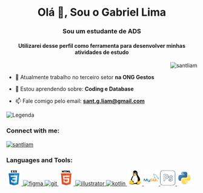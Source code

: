 <h1 align="center">Olá 👋, Sou o Gabriel Lima</h1>
<h3 align="center">Sou um estudante de ADS</h3>
<h4 align="center"> Utilizarei desse perfil como ferramenta para desenvolver minhas atividades de estudo</h4>
<p align="right"> <img src="https://komarev.com/ghpvc/?username=santliam&label=Profile%20views&color=0e75b6&style=flat" alt="santliam" /> </p>

- 🔭 Atualmente trabalho no terceiro setor **na ONG Gestos**

- 🌱 Estou aprendendo sobre: **Coding e Database**
  
- 📫 Fale comigo pelo email: **sant.g.liam@gmail.com**
  
 ![Legenda](https://img.freepik.com/vetores-premium/body-positivo-conceito-moderno-plus-size-homem-ficar-com-a-mao-no-bolso-personagem-masculino-amor-e-aceitar-seu-corpo_1016-13678.jpg)

<h3 align="left">Connect with me:</h3>
<p align="left">

  <a href="https://discord.gg/santliam" target="blank"><img align="center" src="https://raw.githubusercontent.com/rahuldkjain/github-profile-readme-generator/master/src/images/icons/Social/discord.svg" alt="santliam" height="30" width="40" /></a>
  
</p>
<h3 align="left">Languages and Tools:</h3>
<p align="left"> <a href="https://www.w3schools.com/css/" target="_blank" rel="noreferrer"> <img src="https://raw.githubusercontent.com/devicons/devicon/master/icons/css3/css3-original-wordmark.svg" alt="css3" width="40" height="40"/> </a> <a href="https://www.figma.com/" target="_blank" rel="noreferrer"> <img src="https://www.vectorlogo.zone/logos/figma/figma-icon.svg" alt="figma" width="40" height="40"/> </a> <a href="https://git-scm.com/" target="_blank" rel="noreferrer"> <img src="https://www.vectorlogo.zone/logos/git-scm/git-scm-icon.svg" alt="git" width="40" height="40"/> </a> <a href="https://www.w3.org/html/" target="_blank" rel="noreferrer"> <img src="https://raw.githubusercontent.com/devicons/devicon/master/icons/html5/html5-original-wordmark.svg" alt="html5" width="40" height="40"/> </a> <a href="https://www.adobe.com/in/products/illustrator.html" target="_blank" rel="noreferrer"> <img src="https://www.vectorlogo.zone/logos/adobe_illustrator/adobe_illustrator-icon.svg" alt="illustrator" width="40" height="40"/> </a> <a href="https://kotlinlang.org" target="_blank" rel="noreferrer"> <img src="https://www.vectorlogo.zone/logos/kotlinlang/kotlinlang-icon.svg" alt="kotlin" width="40" height="40"/> </a> <a href="https://www.linux.org/" target="_blank" rel="noreferrer"> <img src="https://raw.githubusercontent.com/devicons/devicon/master/icons/linux/linux-original.svg" alt="linux" width="40" height="40"/> </a> <a href="https://www.mysql.com/" target="_blank" rel="noreferrer"> <img src="https://raw.githubusercontent.com/devicons/devicon/master/icons/mysql/mysql-original-wordmark.svg" alt="mysql" width="40" height="40"/> </a> <a href="https://www.photoshop.com/en" target="_blank" rel="noreferrer"> <img src="https://raw.githubusercontent.com/devicons/devicon/master/icons/photoshop/photoshop-line.svg" alt="photoshop" width="40" height="40"/> </a> <a href="https://www.python.org" target="_blank" rel="noreferrer"> <img src="https://raw.githubusercontent.com/devicons/devicon/master/icons/python/python-original.svg" alt="python" width="40" height="40"/> </a> </p>
